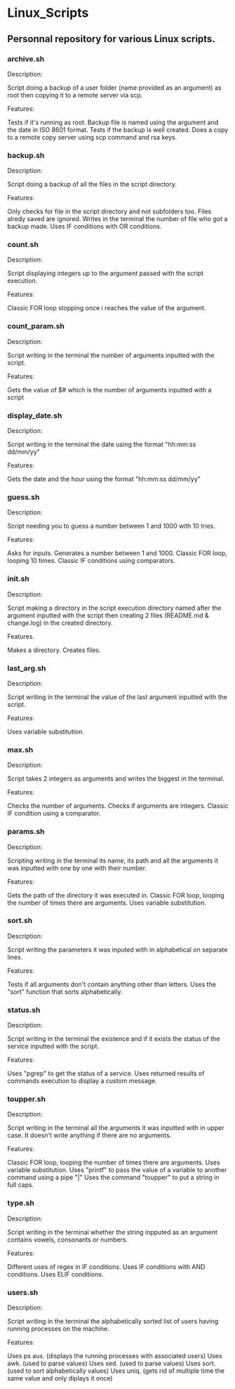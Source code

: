 # Linux_Scripts

## Personnal repository for various Linux scripts.

### **archive.sh**

Description:

Script doing a backup of a user folder (name provided as an argument) as root then copying it to a remote server via scp.

Features:

Tests if it's running as root.
Backup file is named using the argument and the date in ISO 8601 format.
Tests if the backup is well created.
Does a copy to a remote copy server using scp command and rsa keys.

### **backup.sh**

Description:

Script doing a backup of all the files in the script directory.

Features:

Only checks for file in the script directory and not subfolders too.
Files alredy saved are ignored.
Writes in the terminal the number of file who got a backup made.
Uses IF conditions with OR conditions.

### **count.sh**

Description:

Script displaying integers up to the argument passed with the script execution.

Features:

Classic FOR loop stopping once i reaches the value of the argument.

### **count_param.sh**

Description:

Script writing in the terminal the number of arguments inputted with the script.

Features:

Gets the value of $# which is the number of arguments inputted with a script

### **display_date.sh**

Description:

Script writing in the terminal the date using the format "hh:mm:ss dd/mm/yy"

Features:

Gets the date and the hour using the format "hh:mm:ss dd/mm/yy"

### **guess.sh**

Description:

Script needing you to guess a number between 1 and 1000 with 10 tries.

Features:

Asks for inputs.
Generates a number between 1 and 1000.
Classic FOR loop, looping 10 times.
Classic IF conditions using comparators.

### **init.sh**

Description:

Script making a directory in the script execution directory named after the argument inputted with the script then creating 2 files (README.md & change.log) in the created directory.

Features.

Makes a directory.
Creates files.

### **last_arg.sh**

Description:

Script writing in the terminal the value of the last argument inputted with the script.

Features:

Uses variable substitution.

### **max.sh**

Description:

Script takes 2 integers as arguments and writes the biggest in the terminal.

Features:

Checks the number of arguments.
Checks if arguments are integers.
Classic IF condition using a comparator.

### **params.sh**

Description:

Scripting writing in the terminal its name, its path and all the arguments it was inputted with one by one with their number.

Features:

Gets the path of the directory it was executed in.
Classic FOR loop, looping the number of times there are arguments.
Uses variable substitution.

### **sort.sh**

Description:

Script writing the parameters it was inputed with in alphabetical on separate lines.

Features:

Tests if all arguments don't contain anything other than letters.
Uses the "sort" function that sorts alphabetically.

### **status.sh**

Description:

Script writing in the terminal the existence and if it exists the status of the service inputted with the script.

Features:

Uses "pgrep" to get the status of a service.
Uses returned results of commands execution to display a custom message.

### **toupper.sh**

Description:

Script writing in the terminal all the arguments it was inputted with in upper case.
It doesn't write anything if there are no arguments.

Features:

Classic FOR loop, looping the number of times there are arguments.
Uses variable substitution.
Uses "printf" to pass the value of a variable to another command using a pipe "|"
Uses the command "toupper" to put a string in full caps.

### **type.sh**

Description:

Script writing in the terminal whether the string inpputed as an argument contains vowels, consonants or numbers.

Features:

Different uses of regex in IF conditions.
Uses IF conditions with AND conditions.
Uses ELIF conditions.

### **users.sh**

Description:

Script writing in the terminal the alphabetically sorted list of users having running processes on the machine.

Features:

Uses ps aux. (displays the running processes with associated users)
Uses awk. (used to parse values)
Uses sed. (used to parse values)
Uses sort. (used to sort alphabetically values)
Uses uniq. (gets rid of multiple time the same value and only diplays it once)
